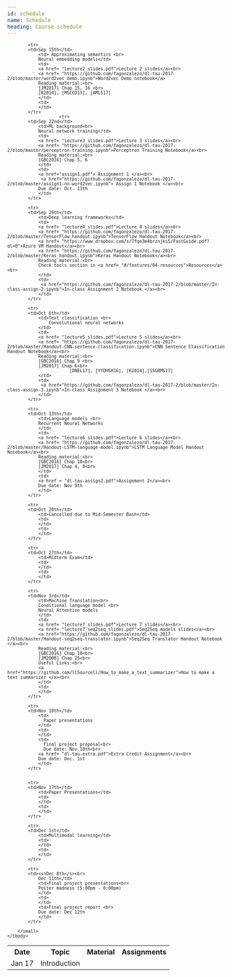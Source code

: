 ```yaml
---
id: schedule
name: Schedule
heading: Course schedule
---
```


<table class="table table-condensed">
	<tbody>
		<tr>
			<th>Date</th>
			<th>Topic</th>
			<th>Material</th>
			<th>Assignments</th>
		</tr>
		<small>
			<tr>
			    <td>Jan 17</td>
				<td>Introduction</td>
				<td></td>
				<td></td>
			</tr>
			
			
			<tr>
			<td>Sep 15th</td>
				<td> Approximating semantics <br>
				Neural embedding models</td>
				<td>
				<a href= "lecture2_slides.pdf">Lecture 2 slides</a><br>
				<a href= "https://github.com/fagonzalezo/dl-tau-2017-2/blob/master/word2vec_demo.ipynb">Word2vec Demo notebook</a>
				Reading material:<br>
				[JM2017] Chap 15, 16 <br>
				[R2014], [MSCCD13], [AMLS17]
				</td>
				<td>
				</td>
			</tr>
                        <tr>
			<td>Sep 22nd</td>
				<td>ML background<br>
				Neural network training</td>
				<td>
				<a href= "lecture3_slides.pdf">Lecture 3 slides</a><br>
				<a href= "https://github.com/fagonzalezo/dl-tau-2017-2/blob/master/perceptron-training.ipynb">Perceptron Training Notebook</a><br>
				Reading material:<br>
				[GBC2016] Chap 5, 6
				</td>
				<td>
				<a href="assign1.pdf"> Assignment 1 </a><br>                          
			     <a href="https://github.com/fagonzalezo/dl-tau-2017-2/blob/master/assign1-nn-word2vec.ipynb"> Assign 1 Notebook </a><br> 
				Due date: Oct. 13th
				</td>
			</tr>

			<tr>
			<td>Sep 29th</td>
				<td>Deep learning frameworks</td>
				<td>
				<a href= "lecture4_slides.pdf">Lecture 4 slides</a><br>
				<a href= "https://github.com/fagonzalezo/dl-tau-2017-2/blob/master/TensorFlow_handout.ipynb">TensorFlow Handout Notebook</a><br>
				<a href= "https://www.dropbox.com/s/7fqe3m4brznjks5/FastGuide.pdf?dl=0">Azure VM Handout</a><br>
				<a href= "https://github.com/fagonzalezo/dl-tau-2017-2/blob/master/Keras_handout.ipynb">Keras Handout Notebook</a><br>
				Reading material:<br>
				Check tools section in <a href= "#/features/04-resources">Resources</a><br>
				</td>
				<td>
			     <a href="https://github.com/fagonzalezo/dl-tau-2017-2/blob/master/In-class-assign-2.ipynb">In-class Assignment 2 Notebook </a><br> 
				</td>
			</tr>

			<tr>
			<td>Oct 6th</td>
				<td>Text classification <br>
                    Convolutional neural networks
				</td>
				<td>
				<a href= "lecture5_slides.pdf">Lecture 5 slides</a><br>
				<a href= "https://github.com/fagonzalezo/dl-tau-2017-2/blob/master/Handout-CNN-sentence-classification.ipynb">CNN Sentence Classification Handout Notebook</a><br>
				Reading material:<br>
				[GBC2016] Chap 9 <br>
				[JM2017] Chap 6<br>		
	                        [DNEL17], [YYDHSH16], [K2014],[SSGRMS17]
				</td>
				<td>
			     <a href="https://github.com/fagonzalezo/dl-tau-2017-2/blob/master/In-class-assign-3.ipynb">In-class Assignment 3 Notebook </a><br> 
				</td>
			</tr>

			<tr>
			<td>Oct 13th</td>
				<td>Language models <br>
				Recurrent Neural Networks
				</td>
				<td>
				<a href= "lecture6_slides.pdf">Lecture 6 slides</a><br>
				<a href= "https://github.com/fagonzalezo/dl-tau-2017-2/blob/master/Handout-LSTM-language-model.ipynb">LSTM Language Model Handout Notebook</a><br>
				Reading material:<br>
				[GBC2016] Chap 10<br>
				[JM2017] Chap 4, 8<br>		
				</td>
				<td>
				<a href = "dl-tau-assign2.pdf">Assignment 2</a><br>
				Due date: Nov 9th 
				</td>
			</tr>

			<tr>
			<td>Oct 20th</td>
				<td>Cancelled due to Mid-Semester Bash</td>
				<td>
				</td>
				<td>
				</td>
			</tr>
		
			<tr>
			<td>Oct 27th</td>
				<td>Midterm Exam</td>
				<td>
				</td>
				<td>
				</td>
			</tr>

			<tr>
			<td>Nov 3rd</td>
				<td>Machine Translation<br> 
				Conditional language model <br>
				Neural Attention models
				</td>
				<td>
				<a href= "lecture7_slides.pdf">Lecture 7 slides</a><br>
				<a href= "lecture7_seq2seq_slides.pdf">Seq2Seq models slides</a><br>
			    <a href="https://github.com/fagonzalezo/dl-tau-2017-2/blob/master/Handout-seq2seq-translator.ipynb">Seq2Seq Translator Handout Notebook </a><br> 
				Reading material:<br>
				[GBC2016] Chap 10<br>
				[JM2008] Chap 25<br>	
				Useful Links:<br>  
				<a href="https://github.com/llSourcell/How_to_make_a_text_summarizer">How to make a text summarizer </a><br>
				</td>
				<td>
				</td>
			</tr>

			<tr>
			<td>Nov 10th</td>
				<td>
				  Paper presentations
				</td>
				<td>
				</td>
				<td>
				  Final project proposal<br>
				  Due date: Nov 10th<br>
				<a href= "dl-tau-extra.pdf">Extra Credit Assignment</a><br> 
				Due date: Dec. 1st
				</td>
			</tr>


			<tr>
			<td>Nov 17th</td>
				<td>Paper Presentations</td>
				<td>
				</td>
				<td>
				</td>
			</tr>

			<tr>
			<td>Dec 1st</td>
				<td>Multimodal learning</td>
				<td>
				</td>
				<td>
				</td>
			</tr>			

			<tr>
			<td><s>Dec 8th</s><br>
				Dec 11th</td>
				<td>Final project presentations<br>
				Poster madness (5:00pm - 8:00pm)
				</td>
				<td>
				</td>
				<td>Final project report <br>
				Due date: Dec 12th
				</td>
			</tr>

		</small>
	</tbody>
</table>
